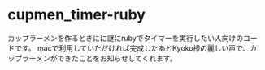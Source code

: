 # cupmen_timer-ruby

カップラーメンを作るときにに謎にrubyでタイマーを実行したい人向けのコードです。
macで利用していただければ完成したあとKyoko様の麗しい声で、カップラーメンができたことをお知らせしてくれます。
